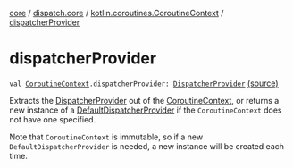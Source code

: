 [core](../../index.md) / [dispatch.core](../index.md) / [kotlin.coroutines.CoroutineContext](index.md) / [dispatcherProvider](./dispatcher-provider.md)

# dispatcherProvider

`val `[`CoroutineContext`](https://kotlinlang.org/api/latest/jvm/stdlib/kotlin.coroutines/-coroutine-context/index.html)`.dispatcherProvider: `[`DispatcherProvider`](../-dispatcher-provider/index.md) [(source)](https://github.com/RBusarow/Dispatch/tree/master/core/src/main/java/dispatch/core/CoroutineScopeExt.kt#L90)

Extracts the [DispatcherProvider](../-dispatcher-provider/index.md) out of the [CoroutineContext](https://kotlinlang.org/api/latest/jvm/stdlib/kotlin.coroutines/-coroutine-context/index.html),
or returns a new instance of a [DefaultDispatcherProvider](../-default-dispatcher-provider/index.md) if the `CoroutineContext`
does not have one specified.

Note that `CoroutineContext` is immutable, so if a new `DefaultDispatcherProvider` is needed,
a new instance will be created each time.

